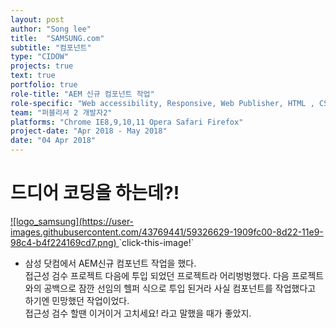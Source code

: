 ```yaml
---
layout: post
author: "Song lee"
title:  "SAMSUNG.com"
subtitle: "컴포넌트"
type: "CIDOW"
projects: true
text: true
portfolio: true
role-title: "AEM 신규 컴포넌트 작업"
role-specific: "Web accessibility, Responsive, Web Publisher, HTML , CSS , Jquery , Javascript"
team: "퍼블리셔 2 개발자2"
platforms: "Chrome IE8,9,10,11 Opera Safari Firefox"
project-date: "Apr 2018 - May 2018"
date: "04 Apr 2018"
---
```


# 드디어 코딩을 하는데?!

<a class="img_company" href="https://www.samsung.com/us/" title="삼성닷컴 바로가기">
![logo_samsung](https://user-images.githubusercontent.com/43769441/59326629-1909fc00-8d22-11e9-98c4-b4f224169cd7.png)
</a>
`click-this-image!`

- 삼성 닷컴에서 AEM신규 컴포넌트 작업을 했다.<br/>
접근성 검수 프로젝트 다음에 투입 되었던 프로젝트라 어리벙벙했다. 다음 프로젝트와의 공백으로 잠깐 선임의 헬퍼 식으로 투입 된거라 사실 컴포넌트를 작업했다고 하기엔 민망했던 작업이었다. <br/>
접근성 검수 할땐 이거이거 고치세요! 라고 말했을 때가 좋았지.<br/>

